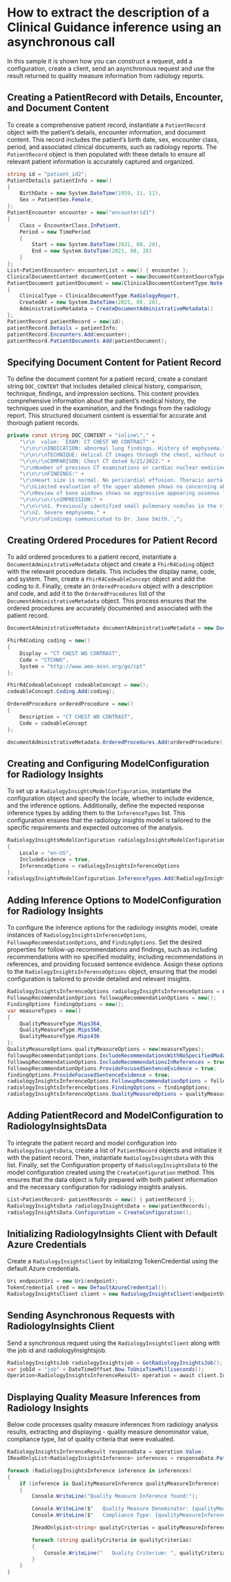 # How to extract the description of a Clinical Guidance inference using an asynchronous call

In this sample it is shown how you can construct a request, add a configuration, create a client, send an asynchronous request and use the result returned to quality measure information from radiology reports.

## Creating a PatientRecord with Details, Encounter, and Document Content
To create a comprehensive patient record, instantiate a `PatientRecord` object with the patient’s details, encounter information, and document content. This record includes the patient’s birth date, sex, encounter class, period, and associated clinical documents, such as radiology reports. The `PatientRecord` object is then populated with these details to ensure all relevant patient information is accurately captured and organized.
```C# Snippet:Quality_Measure_Async_Tests_Samples_CreatePatientRecord
string id = "patient_id2";
PatientDetails patientInfo = new()
{
    BirthDate = new System.DateTime(1959, 11, 11),
    Sex = PatientSex.Female,
};
PatientEncounter encounter = new("encounterid1")
{
    Class = EncounterClass.InPatient,
    Period = new TimePeriod
    {
        Start = new System.DateTime(2021, 08, 28),
        End = new System.DateTime(2021, 08, 28)
    }
};
List<PatientEncounter> encounterList = new() { encounter };
ClinicalDocumentContent documentContent = new(DocumentContentSourceType.Inline, DOC_CONTENT);
PatientDocument patientDocument = new(ClinicalDocumentContentType.Note, "doc2", documentContent)
{
    ClinicalType = ClinicalDocumentType.RadiologyReport,
    CreatedAt = new System.DateTime(2021, 08, 28),
    AdministrativeMetadata = CreateDocumentAdministrativeMetadata()
};
PatientRecord patientRecord = new(id);
patientRecord.Details = patientInfo;
patientRecord.Encounters.Add(encounter);
patientRecord.PatientDocuments.Add(patientDocument);
```

## Specifying Document Content for Patient Record
To define the document content for a patient record, create a constant string `DOC_CONTENT` that includes detailed clinical history, comparison, technique, findings, and impression sections. This content provides comprehensive information about the patient’s medical history, the techniques used in the examination, and the findings from the radiology report. This structured document content is essential for accurate and thorough patient records.
```C# Snippet:Quality_Measure_Async_Tests_Samples_Doc_Content
private const string DOC_CONTENT = "inline\"," +
    "\r\n  value: `EXAM: CT CHEST WO CONTRAST" +
    "\r\n\r\nINDICATION: abnormal lung findings. History of emphysema." +
    "\r\n\r\nTECHNIQUE: Helical CT images through the chest, without contrast. This exam was performed using one or more of the following dose reduction techniques: Automated exposure control, adjustment of the mA and/or kV according to patient size, and/or use of iterative reconstruction technique. " +
    "\r\n\r\nCOMPARISON: Chest CT dated 6/21/2022." +
    "\r\nNumber of previous CT examinations or cardiac nuclear medicine (myocardial perfusion) examinations performed in the preceding 12-months: 2" +
    "\r\n\r\nFINDINGS:" +
    "\r\nHeart size is normal. No pericardial effusion. Thoracic aorta as well as pulmonary arteries are normal in caliber. There are dense coronary artery calcifications. No enlarged axillary, mediastinal, or hilar lymph nodes by CT size criteria. Central airways are widely patent. No bronchial wall thickening. No pneumothorax, pleural effusion or pulmonary edema. The previously identified posterior right upper lobe nodules are no longer seen. However, there are multiple new small pulmonary nodules. An 8 mm nodule in the right upper lobe, image #15 series 4. New posterior right upper lobe nodule measuring 6 mm, image #28 series 4. New 1.2 cm pulmonary nodule, right upper lobe, image #33 series 4. New 4 mm pulmonary nodule left upper lobe, image #22 series 4. New 8 mm pulmonary nodule in the left upper lobe adjacent to the fissure, image #42 series 4. A few new tiny 2 to 3 mm pulmonary nodules are also noted in the left lower lobe. As before there is a background of severe emphysema. No evidence of pneumonia." +
    "\r\nLimited evaluation of the upper abdomen shows no concerning abnormality." +
    "\r\nReview of bone windows shows no aggressive appearing osseous lesions." +
    "\r\n\r\n\r\nIMPRESSION:" +
    "\r\n\r\n1. Previously identified small pulmonary nodules in the right upper lobe have resolved, but there are multiple new small nodules scattered throughout both lungs. Recommend short-term follow-up with noncontrast chest CT in 3 months as per current  Current guidelines (2017 Fleischner Society)." +
    "\r\n2. Severe emphysema." +
    "\r\n\r\nFindings communicated to Dr. Jane Smith.`,";
```

## Creating Ordered Procedures for Patient Record
To add ordered procedures to a patient record, instantiate a `DocumentAdministrativeMetadata` object and create a `FhirR4Coding` object with the relevant procedure details. This includes the display name, code, and system. Then, create a `FhirR4CodeableConcept` object and add the coding to it. Finally, create an `OrderedProcedure` object with a description and code, and add it to the `OrderedProcedures` list of the `DocumentAdministrativeMetadata` object. This process ensures that the ordered procedures are accurately documented and associated with the patient record.
```C# Snippet:Quality_Measure_Async_Tests_Samples_CreateDocumentAdministrativeMetadata
DocumentAdministrativeMetadata documentAdministrativeMetadata = new DocumentAdministrativeMetadata();

FhirR4Coding coding = new()
{
    Display = "CT CHEST WO CONTRAST",
    Code = "CTCHWO",
    System = "http://www.ama-assn.org/go/cpt"
};

FhirR4CodeableConcept codeableConcept = new();
codeableConcept.Coding.Add(coding);

OrderedProcedure orderedProcedure = new()
{
    Description = "CT CHEST WO CONTRAST",
    Code = codeableConcept
};

documentAdministrativeMetadata.OrderedProcedures.Add(orderedProcedure);
```

## Creating and Configuring ModelConfiguration for Radiology Insights
To set up a `RadiologyInsightsModelConfiguration`, instantiate the configuration object and specify the locale, whether to include evidence, and the inference options. Additionally, define the expected response inference types by adding them to the `InferenceTypes` list. This configuration ensures that the radiology insights model is tailored to the specific requirements and expected outcomes of the analysis.
```C# Snippet:Quality_Measure_Async_Tests_Samples_CreateModelConfiguration
RadiologyInsightsModelConfiguration radiologyInsightsModelConfiguration = new()
{
    Locale = "en-US",
    IncludeEvidence = true,
    InferenceOptions = radiologyInsightsInferenceOptions
};
radiologyInsightsModelConfiguration.InferenceTypes.Add(RadiologyInsightsInferenceType.QualityMeasure);
```

## Adding Inference Options to ModelConfiguration for Radiology Insights
To configure the inference options for the radiology insights model, create instances of `RadiologyInsightsInferenceOptions`, `FollowupRecommendationOptions`, and `FindingOptions`. Set the desired properties for follow-up recommendations and findings, such as including recommendations with no specified modality, including recommendations in references, and providing focused sentence evidence. Assign these options to the `RadiologyInsightsInferenceOptions` object, ensuring that the model configuration is tailored to provide detailed and relevant insights.
```C# Snippet:Quality_Measure_Async_Tests_Samples_CreateRadiologyInsightsInferenceOptions
RadiologyInsightsInferenceOptions radiologyInsightsInferenceOptions = new();
FollowupRecommendationOptions followupRecommendationOptions = new();
FindingOptions findingOptions = new();
var measureTypes = new[]
{
    QualityMeasureType.Mips364,
    QualityMeasureType.Mips360,
    QualityMeasureType.Mips436
};
QualityMeasureOptions qualityMeasureOptions = new(measureTypes);
followupRecommendationOptions.IncludeRecommendationsWithNoSpecifiedModality = true;
followupRecommendationOptions.IncludeRecommendationsInReferences = true;
followupRecommendationOptions.ProvideFocusedSentenceEvidence = true;
findingOptions.ProvideFocusedSentenceEvidence = true;
radiologyInsightsInferenceOptions.FollowupRecommendationOptions = followupRecommendationOptions;
radiologyInsightsInferenceOptions.FindingOptions = findingOptions;
radiologyInsightsInferenceOptions.QualityMeasureOptions = qualityMeasureOptions;
```

## Adding PatientRecord and ModelConfiguration to RadiologyInsightsData
To integrate the patient record and model configuration into `RadiologyInsightsData`, create a list of `PatientRecord` objects and initialize it with the patient record. Then, instantiate `RadiologyInsightsData` with this list. Finally, set the Configuration property of `RadiologyInsightsData` to the model configuration created using the `CreateConfiguration` method. This ensures that the data object is fully prepared with both patient information and the necessary configuration for radiology insights analysis.
```C# Snippet:Quality_Measure_Async_Tests_Samples_AddRecordAndConfiguration
List<PatientRecord> patientRecords = new() { patientRecord };
RadiologyInsightsData radiologyInsightsData = new(patientRecords);
radiologyInsightsData.Configuration = CreateConfiguration();
```

## Initializing RadiologyInsights Client with Default Azure Credentials
Create a `RadiologyInsightsClient` by initializing TokenCredential using the default Azure credentials.
```C# Snippet:Quality_Measure_Async_Tests_Samples_TokenCredential
Uri endpointUri = new Uri(endpoint);
TokenCredential cred = new DefaultAzureCredential();
RadiologyInsightsClient client = new RadiologyInsightsClient(endpointUri, cred);
```

## Sending Asynchronous Requests with RadiologyInsights Client 
Send a synchronous request using the `RadiologyInsightsClient` along with the job id and radiologyInsightsjob.
```C# Snippet:Quality_Measure_Async_Tests_Samples_Asynccall
RadiologyInsightsJob radiologyInsightsjob = GetRadiologyInsightsJob();
var jobId = "job" + DateTimeOffset.Now.ToUnixTimeMilliseconds();
Operation<RadiologyInsightsInferenceResult> operation = await client.InferRadiologyInsightsAsync(WaitUntil.Completed, jobId, radiologyInsightsjob);
```

## Displaying Quality Measure Inferences from Radiology Insights
Below code processes quality measure inferences from radiology analysis results, extracting and displaying - quality measure denominator value, compliance type, list of quality criteria that were evaluated.
```C# Snippet:Quality_Measure_Async_Tests_Samples_Quality_Measure_Inference
RadiologyInsightsInferenceResult responseData = operation.Value;
IReadOnlyList<RadiologyInsightsInference> inferences = responseData.PatientResults[0].Inferences;

foreach (RadiologyInsightsInference inference in inferences)
{
    if (inference is QualityMeasureInference qualityMeasureInference)
    {
        Console.WriteLine("Quality Measure Inference found:");

        Console.WriteLine($"   Quality Measure Denominator: {qualityMeasureInference.QualityMeasureDenominator}");
        Console.WriteLine($"   Compliance Type: {qualityMeasureInference.ComplianceType}");

        IReadOnlyList<string> qualityCriterias = qualityMeasureInference.QualityCriteria;

        foreach (string qualityCriteria in qualityCriterias)
        {
            Console.WriteLine("   Quality Criterium: ", qualityCriteria);
        }
    }
}
```